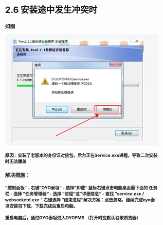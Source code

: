 # 2.6 安装途中发生冲突时

### 如图

![](../../../.gitbook/assets/image%20%28333%29.png)

#### 原因：安装了老版本的身份证对接包，后台正在Service.exe进程，导致二次安装时无法覆盖

### 解决措施：

#### “控制面板” - 右键”OYO泰坦“ - 选择”卸载“ 鼠标右键点击电脑桌面最下面的 任务栏 - 选择 ”任务管理器“ - 选择 ”进程“或”详细信息“ - 查找 ”service.exe / websocketd.exe “ 右键选择 ”结束进程“解决方案：点击忽略，继续完成oyo泰坦安装包下载，下载完成后重启电脑。

#### 重启电脑后，通过OYO泰坦进入OYOPMS （打开时应默认谷歌浏览器）



